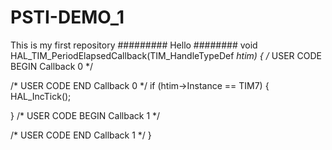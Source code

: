 # PSTI-DEMO_1
This is my first repository
######### Hello ########
void HAL_TIM_PeriodElapsedCallback(TIM_HandleTypeDef *htim)
{
  /* USER CODE BEGIN Callback 0 */

  /* USER CODE END Callback 0 */
  if (htim->Instance == TIM7) {
    HAL_IncTick(); 
    
    
  }
  /* USER CODE BEGIN Callback 1 */

  /* USER CODE END Callback 1 */
}
